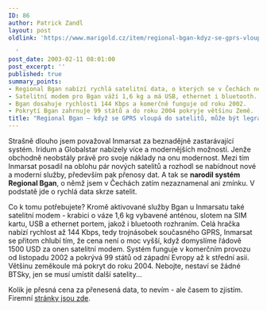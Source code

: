```yaml
---
ID: 86
author: Patrick Zandl
layout: post
oldlink: 'https://www.marigold.cz/item/regional-bgan-kdyz-se-gprs-vloupa-do-satelitu-muze-byt-legrace

  '
post_date: 2003-02-11 08:01:00
post_excerpt: ''
published: true
summary_points:
- Regional Bgan nabízí rychlá satelitní data, o kterých se v Čechách nemluví.
- Satelitní modem pro Bgan váží 1,6 kg a má USB, ethernet i bluetooth.
- Bgan dosahuje rychlosti 144 Kbps a komerčně funguje od roku 2002.
- Pokrytí Bgan zahrnuje 99 států a do roku 2004 pokryje většinu Země.
title: "Regional Bgan – když se GPRS vloupá do satelitů, může být legrace"
---
```


<p>
Strašně dlouho jsem považoval Inmarsat za beznadějně zastarávající systém. Iridum a Globalstar nabízely více a modernějších možností. Jenže obchodně neobstály právě pro svoje náklady na onu modernost. Mezi tím Inmarsat posadil na oblohu pár nových satelitů a rozhodl se nabídnout nové a moderní služby, především pak přenosy dat. A tak se <STRONG>narodil systém Regional Bgan</STRONG>, o němž jsem v Čechách zatím nezaznamenal ani zmínku. V podstatě jde o rychlá data skrze satelit.</p>

<p>
Co k tomu potřebujete? Kromě aktivované služby Bgan u Inmarsatu také satelitní modem - krabici o váze 1,6 kg vybavené anténou, slotem na SIM kartu, USB a ethernet portem, jakož i bluetooth rozhraním. Celá hračka nabízí rychlost až 144 Kbps, tedy trojnásobek současného GPRS, Inmarsat se přitom chlubí tím, že cena není o moc vyšší, když domyslíme řádově 1500 USD za onen satelitní modem. Systém funguje v komerčním provozu od listopadu 2002 a pokrývá 99 států od západní Evropy až k střední asii. Většinu zeměkoule má pokryt do roku 2004. Nebojte, nestaví se žádné BTSky, jen se musí umístit další satelity...</p>

<p>
Kolik je přesná cena za přenesená data, to nevím - ale časem to zjistím. Firemní <A href="http://regionalbgan.inmarsat.com/" target=_blank>stránky jsou zde</A>. </p>